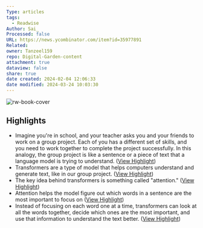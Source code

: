 ```yaml
---
Type: articles
tags:
  - Readwise
Author: Sai_
Processed: false
URL: https://news.ycombinator.com/item?id=35977891
Related: 
owner: Tanzeel159
repo: Digital-Garden-content
attachment: true
dataview: false
share: true
date created: 2024-02-04 12:06:33
date modified: 2024-03-24 10:03:30
---
```

![rw-book-cover](https://news.ycombinator.com/favicon.ico)

## Highlights
- Imagine you're in school, and your teacher asks you and your friends to work on a group project. Each of you has a different set of skills, and you need to work together to complete the project successfully. In this analogy, the group project is like a sentence or a piece of text that a language model is trying to understand. ([View Highlight](https://read.readwise.io/read/01h257wjsk9yqjj6ct8f2xtkmc))
- Transformers are a type of model that helps computers understand and generate text, like in our group project. ([View Highlight](https://read.readwise.io/read/01h257wsdg54xj6d2b4z14eh99))
- The key idea behind transformers is something called "attention." ([View Highlight](https://read.readwise.io/read/01h257wyv3xsa3kwsq26jjapv9))
- Attention helps the model figure out which words in a sentence are the most important to focus on ([View Highlight](https://read.readwise.io/read/01h257x59jteby6b0prz7a3yqf))
- Instead of focusing on each word one at a time, transformers can look at all the words together, decide which ones are the most important, and use that information to understand the text better. ([View Highlight](https://read.readwise.io/read/01h257xvgv0rmzhg651c60rkhn))
